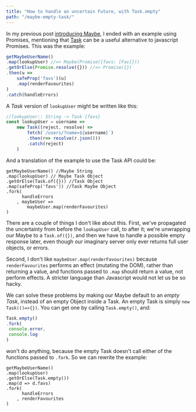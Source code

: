 ```yaml
---
title: "How to handle an uncertain Future, with Task.empty"
path: "/maybe-empty-task/"
---
```

  
In my previous post [introducing Maybe](/uncertain-values/), I ended with an example using Promises, mentioning that [Task](http://docs.folktalejs.org/en/latest/api/data/task/Task.html) can be a useful alternative to javascript Promises. This was the example:

```javascript
getMaybeUserName()
.map(lookupUser) //=> Maybe(Promise({favs: [Fav]}))
.getOrElse(Promise.resolve({})) //=> Promise({})
.then(u => 
    safeProp('favs')(u)
    .map(renderFavourites)
)
.catch(handleErrors)
``` 

A _Task_ version of `lookupUser` might be written like this:

```javascript
//lookupUser:: String -> Task {favs}
const lookupUser = username => 
    new Task((reject, resolve) =>
        fetch(`/users/?name=${username}`)
        .then(r=> resolve(r.json()))
        .catch(reject)
    )
```

And a translation of the example to use the Task API could be:

```
getMaybeUserName() //Maybe String
.map(lookupUser) // Maybe Task Object
.getOrElse(Task.of({})) //Task Object
.map(safeProp('favs')) //Task Maybe Object
.fork(
      handleErrors
    , maybeUser => 
        maybeUser.map(renderFavourites)
)
```
There are a couple of things I don't like about this. First, we've propagated the uncertainty from before the `lookupUser` call, to after it; we're unwrapping our Maybe to a `Task.of({})`, and then we have to handle a possible empty response later, even though our imaginary server only ever returns full user objects, or errors.

Second, I don't like ```maybeUser.map(renderFavourites)``` because `renderFavourites` performs an effect (mutating the DOM), rather than returning a value, and functions passed to `.map` should return a value, not perform effects. A stricter language than Javascript would not let us be so hacky.

We can solve these problems by making our Maybe default to an _empty Task_, instead of an empty Object inside a Task. An empty Task is simply `new Task(()=>{})`. You can get one by calling `Task.empty()`, and:

```javascript
Task.empty()
.fork(
 console.error,
 console.log
)
```
won't do anything, because the empty Task doesn't call either of the functions passed to `.fork`. So we can rewrite the example:

```
getMaybeUserName()
.map(lookupUser)
.getOrElse(Task.empty())
.map(d => d.favs)
.fork(
      handleErrors
    , renderFavourites
)
```




